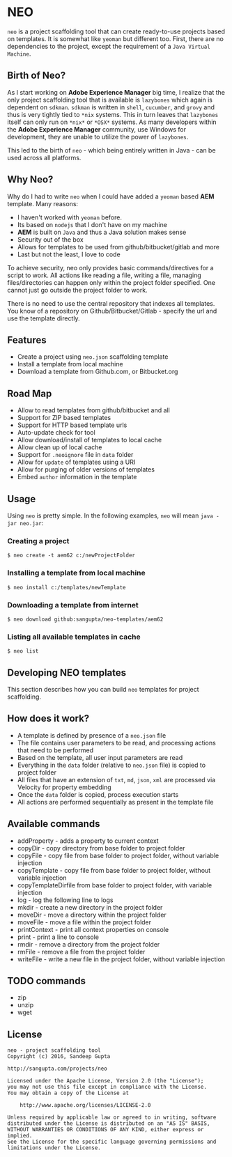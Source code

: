 # NEO

`neo` is a project scaffolding tool that can create ready-to-use projects based on templates. It is somewhat
like `yeoman` but different too. First, there are no dependencies to the project, except the requirement of
a `Java Virtual Machine`. 

## Birth of Neo?

As I start working on **Adobe Experience Manager** big time, I realize that the only project scaffolding tool
that is available is `lazybones` which again is dependent on `sdkman`. `sdkman` is written in `shell`,
`cucumber`, and `grovy` and thus is very tightly tied to `*nix` systems. This in turn leaves that `lazybones`
itself can only run on `*nix*` or `*OSX*` systems. As many developers within the **Adobe Experience Manager** community,
use Windows for development, they are unable to utilize the power of `lazybones`.

This led to the birth of `neo` - which being entirely written in Java - can be used across all platforms.

## Why Neo?

Why do I had to write `neo` when I could have added a `yeoman` based **AEM** template. Many reasons:

* I haven't worked with `yeoman` before.
* Its based on `nodejs` that I don't have on my machine
* **AEM** is built on `Java` and thus a Java solution makes sense
* Security out of the box 
* Allows for templates to be used from github/bitbucket/gitlab and more
* Last but not the least, I love to code

To achieve security, neo only provides basic commands/directives for a script to work. All actions like
reading a file, writing a file, managing files/directories can happen only within the project folder specified.
One cannot just go outside the project folder to work.

There is no need to use the central repository that indexes all templates. You know of a repository on
Github/Bitbucket/Gitlab - specify the url and use the template directly.

## Features

* Create a project using `neo.json` scaffolding template
* Install a template from local machine
* Download a template from Github.com, or Bitbucket.org

## Road Map

* Allow to read templates from github/bitbucket and all
* Support for ZIP based templates
* Support for HTTP based template urls
* Auto-update check for tool
* Allow download/install of templates to local cache
* Allow clean up of local cache
* Support for `.neoignore` file in `data` folder
* Allow for `update` of templates using a URI
* Allow for purging of older versions of templates
* Embed `author` information in the template

## Usage

Using `neo` is pretty simple. In the following examples, `neo` will mean `java -jar neo.jar`:

### Creating a project

```
$ neo create -t aem62 c:/newProjectFolder
```

### Installing a template from local machine

```
$ neo install c:/templates/newTemplate
```

### Downloading a template from internet

```
$ neo download github:sangupta/neo-templates/aem62
```

### Listing all available templates in cache

```
$ neo list
```

## Developing NEO templates

This section describes how you can build `neo` templates for project scaffolding.


## How does it work?

* A template is defined by presence of a `neo.json` file
* The file contains user parameters to be read, and processing actions that need to be performed
* Based on the template, all user input parameters are read
* Everything in the `data` folder (relative to `neo.json` file) is copied to project folder
* All files that have an extension of `txt`, `md`, `json`, `xml` are processed via Velocity for property embedding
* Once the `data` folder is copied, process execution starts
* All actions are performed sequentially as present in the template file

## Available commands

* addProperty - adds a property to current context
* copyDir - copy directory from base folder to project folder
* copyFile - copy file from base folder to project folder, without variable injection
* copyTemplate - copy file from base folder to project folder, without variable injection
* copyTemplateDirfile from base folder to project folder, with variable injection
* log - log the following line to logs
* mkdir - create a new directory in the project folder
* moveDir - move a directory within the project folder
* moveFile - move a file within the project folder
* printContext - print all context properties on console
* print - print a line to console
* rmdir - remove a directory from the project folder
* rmFile - remove a file from the project folder
* writeFile - write a new file in the project folder, without variable injection

## TODO commands

* zip
* unzip
* wget


## License

```
neo - project scaffolding tool
Copyright (c) 2016, Sandeep Gupta

http://sangupta.com/projects/neo

Licensed under the Apache License, Version 2.0 (the "License");
you may not use this file except in compliance with the License.
You may obtain a copy of the License at

    http://www.apache.org/licenses/LICENSE-2.0

Unless required by applicable law or agreed to in writing, software
distributed under the License is distributed on an "AS IS" BASIS,
WITHOUT WARRANTIES OR CONDITIONS OF ANY KIND, either express or implied.
See the License for the specific language governing permissions and
limitations under the License.
```
